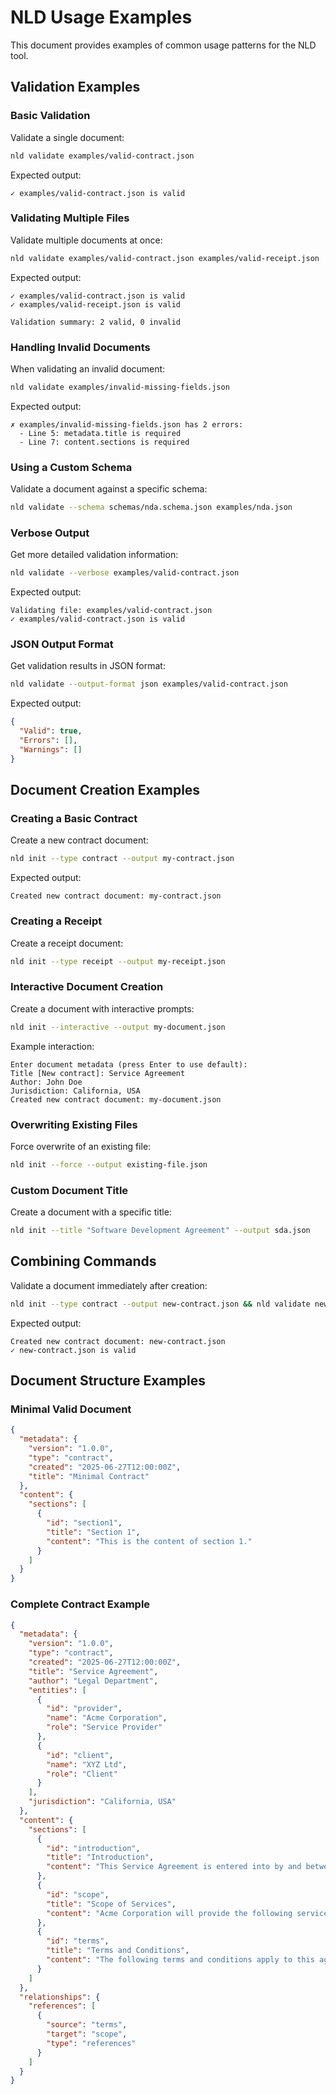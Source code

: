 # NLD Usage Examples

This document provides examples of common usage patterns for the NLD tool.

## Validation Examples

### Basic Validation

Validate a single document:

```bash
nld validate examples/valid-contract.json
```

Expected output:
```
✓ examples/valid-contract.json is valid
```

### Validating Multiple Files

Validate multiple documents at once:

```bash
nld validate examples/valid-contract.json examples/valid-receipt.json
```

Expected output:
```
✓ examples/valid-contract.json is valid
✓ examples/valid-receipt.json is valid

Validation summary: 2 valid, 0 invalid
```

### Handling Invalid Documents

When validating an invalid document:

```bash
nld validate examples/invalid-missing-fields.json
```

Expected output:
```
✗ examples/invalid-missing-fields.json has 2 errors:
  - Line 5: metadata.title is required
  - Line 7: content.sections is required
```

### Using a Custom Schema

Validate a document against a specific schema:

```bash
nld validate --schema schemas/nda.schema.json examples/nda.json
```

### Verbose Output

Get more detailed validation information:

```bash
nld validate --verbose examples/valid-contract.json
```

Expected output:
```
Validating file: examples/valid-contract.json
✓ examples/valid-contract.json is valid
```

### JSON Output Format

Get validation results in JSON format:

```bash
nld validate --output-format json examples/valid-contract.json
```

Expected output:
```json
{
  "Valid": true,
  "Errors": [],
  "Warnings": []
}
```

## Document Creation Examples

### Creating a Basic Contract

Create a new contract document:

```bash
nld init --type contract --output my-contract.json
```

Expected output:
```
Created new contract document: my-contract.json
```

### Creating a Receipt

Create a receipt document:

```bash
nld init --type receipt --output my-receipt.json
```

### Interactive Document Creation

Create a document with interactive prompts:

```bash
nld init --interactive --output my-document.json
```

Example interaction:
```
Enter document metadata (press Enter to use default):
Title [New contract]: Service Agreement
Author: John Doe
Jurisdiction: California, USA
Created new contract document: my-document.json
```

### Overwriting Existing Files

Force overwrite of an existing file:

```bash
nld init --force --output existing-file.json
```

### Custom Document Title

Create a document with a specific title:

```bash
nld init --title "Software Development Agreement" --output sda.json
```

## Combining Commands

Validate a document immediately after creation:

```bash
nld init --type contract --output new-contract.json && nld validate new-contract.json
```

Expected output:
```
Created new contract document: new-contract.json
✓ new-contract.json is valid
```

## Document Structure Examples

### Minimal Valid Document

```json
{
  "metadata": {
    "version": "1.0.0",
    "type": "contract",
    "created": "2025-06-27T12:00:00Z",
    "title": "Minimal Contract"
  },
  "content": {
    "sections": [
      {
        "id": "section1",
        "title": "Section 1",
        "content": "This is the content of section 1."
      }
    ]
  }
}
```

### Complete Contract Example

```json
{
  "metadata": {
    "version": "1.0.0",
    "type": "contract",
    "created": "2025-06-27T12:00:00Z",
    "title": "Service Agreement",
    "author": "Legal Department",
    "entities": [
      {
        "id": "provider",
        "name": "Acme Corporation",
        "role": "Service Provider"
      },
      {
        "id": "client",
        "name": "XYZ Ltd",
        "role": "Client"
      }
    ],
    "jurisdiction": "California, USA"
  },
  "content": {
    "sections": [
      {
        "id": "introduction",
        "title": "Introduction",
        "content": "This Service Agreement is entered into by and between Acme Corporation and XYZ Ltd."
      },
      {
        "id": "scope",
        "title": "Scope of Services",
        "content": "Acme Corporation will provide the following services..."
      },
      {
        "id": "terms",
        "title": "Terms and Conditions",
        "content": "The following terms and conditions apply to this agreement..."
      }
    ]
  },
  "relationships": {
    "references": [
      {
        "source": "terms",
        "target": "scope",
        "type": "references"
      }
    ]
  }
}